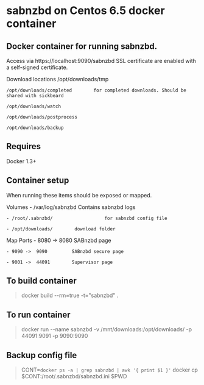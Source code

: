 # sabnzbd on Centos 6.5 docker container

## Docker container for running sabnzbd.
  
  Access via https://localhost:9090/sabnzbd
  SSL certificate are enabled with a self-signed certificate.

  Download locations
    /opt/downloads/tmp

    /opt/downloads/completed        for completed downloads. Should be shared with sickbeard

    /opt/downloads/watch

    /opt/downloads/postprocess

    /opt/downloads/backup


## Requires 
  Docker 1.3+

## Container setup

  When running these items should be exposed or mapped.
  
  Volumes
    - /var/log/sabnzbd                Contains sabnzbd logs

    - /root/.sabnzbd/                   for sabnzbd config file

    - /opt/downloads/        download folder

  Map Ports
    - 8080 ->  8080         SABnzbd page

    - 9090 ->  9090         SABnzbd secure page
  
    - 9001 ->  44091        Supervisor page

## To build container

  > docker build --rm=true -t="sabnzbd" .

## To run container

  > docker run --name sabnzbd -v /mnt/downloads:/opt/downloads/  -p 44091:9091 -p 9090:9090

## Backup config file

  > CONT=`docker ps -a | grep sabnzbd | awk '{ print $1 }'`
  > docker cp $CONT:/root/.sabnzbd/sabnzbd.ini $PWD